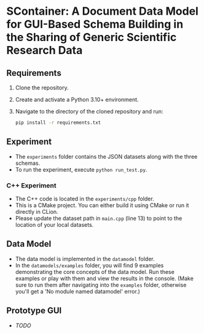 # SContainer: A Document Data Model for GUI-Based Schema Building in the Sharing of Generic Scientific Research Data

## Requirements

1. Clone the repository.
2. Create and activate a Python 3.10+ environment.
3. Navigate to the directory of the cloned repository and run:

   ```bash
   pip install -r requirements.txt
   ```

## Experiment

- The `experiments` folder contains the JSON datasets along with the three schemas.
- To run the experiment, execute `python run_test.py`.

### C++ Experiment

- The C++ code is located in the `experiments/cpp` folder.
- This is a CMake project. You can either build it using CMake or run it directly in CLion.
- Please update the dataset path in `main.cpp` (line 13) to point to the location of your local datasets.

## Data Model

- The data model is implemented in the `datamodel` folder.
- In the `datamodels/examples` folder, you will find 9 examples demonstrating the core concepts of the data model. Run these examples or play with them and view the results in the console.
(Make sure to run them after navigating into the `examples` folder, otherwise you'll get a 'No module named datamodel' error.)

## Prototype GUI

- *TODO*